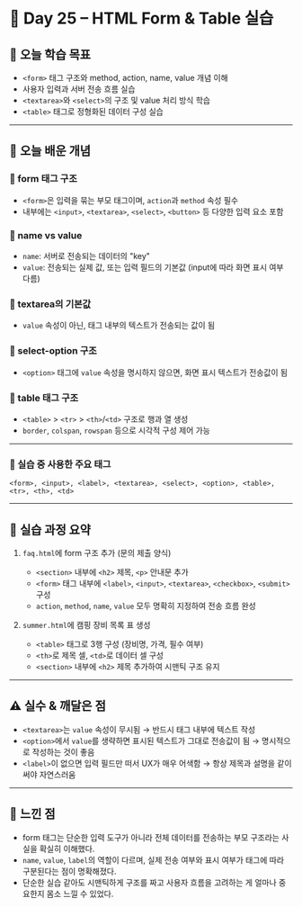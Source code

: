 # 📘 Day 25 – HTML Form & Table 실습

## 🎯 오늘 학습 목표
- `<form>` 태그 구조와 method, action, name, value 개념 이해
- 사용자 입력과 서버 전송 흐름 실습
- `<textarea>`와 `<select>`의 구조 및 value 처리 방식 학습
- `<table>` 태그로 정형화된 데이터 구성 실습

---

## 🧠 오늘 배운 개념

### 🔹 form 태그 구조
- `<form>`은 입력을 묶는 부모 태그이며, `action`과 `method` 속성 필수
- 내부에는 `<input>`, `<textarea>`, `<select>`, `<button>` 등 다양한 입력 요소 포함

### 🔹 name vs value
- `name`: 서버로 전송되는 데이터의 "key"
- `value`: 전송되는 실제 값, 또는 입력 필드의 기본값 (input에 따라 화면 표시 여부 다름)

### 🔹 textarea의 기본값
- `value` 속성이 아닌, 태그 내부의 텍스트가 전송되는 값이 됨

### 🔹 select-option 구조
- `<option>` 태그에 `value` 속성을 명시하지 않으면, 화면 표시 텍스트가 전송값이 됨

### 🔹 table 태그 구조
- `<table>` > `<tr>` > `<th>`/`<td>` 구조로 행과 열 생성
- `border`, `colspan`, `rowspan` 등으로 시각적 구성 제어 가능

---

### 🔹 실습 중 사용한 주요 태그
```
<form>, <input>, <label>, <textarea>, <select>, <option>, <table>, <tr>, <th>, <td>
```

---

## 🧪 실습 과정 요약
1. `faq.html`에 form 구조 추가 (문의 제출 양식)
   - `<section>` 내부에 `<h2>` 제목, `<p>` 안내문 추가
   - `<form>` 태그 내부에 `<label>`, `<input>`, `<textarea>`, `<checkbox>`, `<submit>` 구성
   - `action`, `method`, `name`, `value` 모두 명확히 지정하여 전송 흐름 완성

2. `summer.html`에 캠핑 장비 목록 표 생성
   - `<table>` 태그로 3행 구성 (장비명, 가격, 필수 여부)
   - `<th>`로 제목 셀, `<td>`로 데이터 셀 구성
   - `<section>` 내부에 `<h2>` 제목 추가하여 시맨틱 구조 유지

---

## ⚠️ 실수 & 깨달은 점
- `<textarea>`는 `value` 속성이 무시됨 → 반드시 태그 내부에 텍스트 작성
- `<option>`에서 `value`를 생략하면 표시된 텍스트가 그대로 전송값이 됨 → 명시적으로 작성하는 것이 좋음
- `<label>`이 없으면 입력 필드만 떠서 UX가 매우 어색함 → 항상 제목과 설명을 같이 써야 자연스러움

---

## 💭 느낀 점
- form 태그는 단순한 입력 도구가 아니라 전체 데이터를 전송하는 부모 구조라는 사실을 확실히 이해했다.
- `name`, `value`, `label`의 역할이 다르며, 실제 전송 여부와 표시 여부가 태그에 따라 구분된다는 점이 명확해졌다.
- 단순한 실습 같아도 시맨틱하게 구조를 짜고 사용자 흐름을 고려하는 게 얼마나 중요한지 몸소 느낄 수 있었다.
